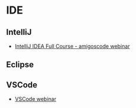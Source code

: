 # IDE

## IntelliJ
* [IntelliJ IDEA Full Course - amigoscode webinar](https://www.youtube.com/watch?v=yefmcX57Eyg)

## Eclipse

## VSCode
* [VSCode webinar](https://www.youtube.com/watch?v=B-s71n0dHUk)